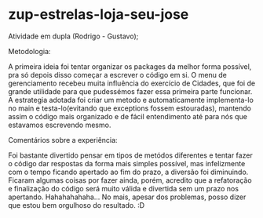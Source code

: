 # zup-estrelas-loja-seu-jose
Atividade em dupla (Rodrigo - Gustavo);

Metodologia:

A primeira ideia foi tentar organizar os packages da melhor forma possível,
pra só depois disso começar a escrever o código em si. O menu de gerenciamento recebeu 
muita influência do exercício de Cidades, que foi de grande utilidade para que pudessémos 
fazer essa primeira parte funcionar. A estrategia adotada foi criar um metodo e automaticamente 
implementa-lo no main e testa-lo(evitando que exceptions fossem estouradas), mantendo 
assim o código mais organizado e de fácil entendimento até para nós que estavamos escrevendo mesmo.

Comentários sobre a experiência:

Foi bastante divertido pensar em tipos de metódos diferentes e tentar fazer o código dar respostas
da forma mais simples possível, mas infelizmente com o tempo ficando apertado ao fim do prazo, a diversão
foi diminuindo. Ficaram algumas coisas por fazer ainda, porém, acredito que a refatoração e finalização do 
código será muito válida e divertida sem um prazo nos apertando. Hahahahahaha...
No mais, apesar dos problemas, posso dizer que estou bem orgulhoso do resultado. :D